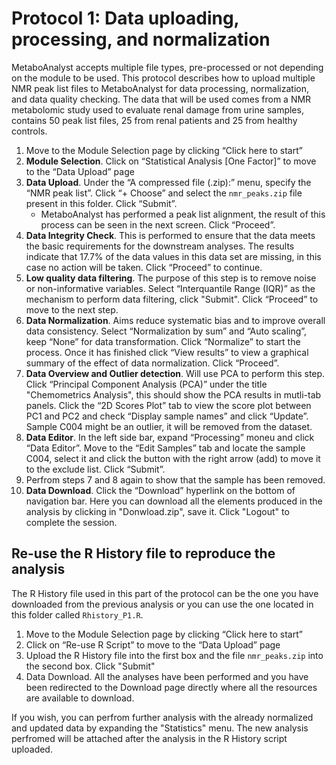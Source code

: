 # Protocol 1: Data uploading, processing, and normalization

MetaboAnalyst accepts multiple file types, pre-processed or not depending on the module to be used. This protocol describes how to upload multiple NMR peak list files to MetaboAnalyst for data processing, normalization, and data quality checking. The data that will be used comes from a NMR metabolomic study used to evaluate renal damage from urine samples, contains 50 peak list files, 25 from renal patients and 25 from healthy controls.

1.	Move to the Module Selection page by clicking “Click here to start”
2.	**Module Selection**. Click on “Statistical Analysis [One Factor]” to move to the “Data Upload” page
3.	**Data Upload**. Under the “A compressed file (.zip):” menu, specify the “NMR peak list”. Click “+ Choose” and select the `nmr_peaks.zip` file present in this folder. Click “Submit”.
    - MetaboAnalyst has performed a peak list alignment, the result of this process can be seen in the next screen. Click “Proceed”.
5.	**Data Integrity Check**. This is performed to ensure that the data meets the basic requirements for the downstream analyses. The results indicate that 17.7% of the data values in this data set are missing, in this case no action will be taken. Click “Proceed” to continue. 
6.	**Low quality data filtering**. The purpose of this step is to remove noise or non-informative variables. Select “Interquantile Range (IQR)” as the mechanism to perform data filtering, click "Submit". Click “Proceed” to move to the next step.
7.	**Data Normalization**. Aims reduce systematic bias and to improve overall data consistency. Select “Normalization by sum” and “Auto scaling”, keep “None” for data transformation. Click “Normalize” to start the process. Once it has finished click “View results” to view a graphical summary of the effect of data normalization. Click “Proceed”.
8.	**Data Overview and Outlier detection**. Will use PCA to perform this step. Click “Principal Component Analysis (PCA)” under the title "Chemometrics Analysis", this should show the PCA results in mutli-tab panels. Click the “2D Scores Plot” tab to view the score plot between PC1 and PC2 and check “Display sample names” and click “Update”. Sample C004 might be an outlier, it will be removed from the dataset.
9.	**Data Editor**. In the left side bar, expand “Processing” moneu and click “Data Editor”. Move to the “Edit Samples” tab and locate the sample C004, select it and click the button with the right arrow (add) to move it to the exclude list. Click “Submit”. 
10. Perfrom steps 7 and 8 again to show that the sample has been removed.
11.	**Data Download**. Click the “Download” hyperlink on the bottom of navigation bar. Here you can download all the elements produced in the analysis by clicking in "Donwload.zip", save it. Click "Logout" to complete the session.

## Re-use the R History file to reproduce the analysis

The R History file used in this part of the protocol can be the one you have downloaded from the previous analysis or you can use the one located in this folder called `Rhistory_P1.R`.

1.	Move to the Module Selection page by clicking “Click here to start”
2.	Click on “Re-use R Script” to move to the “Data Upload” page
3.	Upload the R History file into the first box and the file `nmr_peaks.zip` into the second box. Click "Submit"
4.	Data Download. All the analyses have been performed and you have been redirected to the Download page directly where all the resources are available to download.

If you wish, you can perfrom further analysis with the already normalized and updated data by expanding the "Statistics" menu. The new analysis perfromed will be attached after the analysis in the R History script uploaded.
